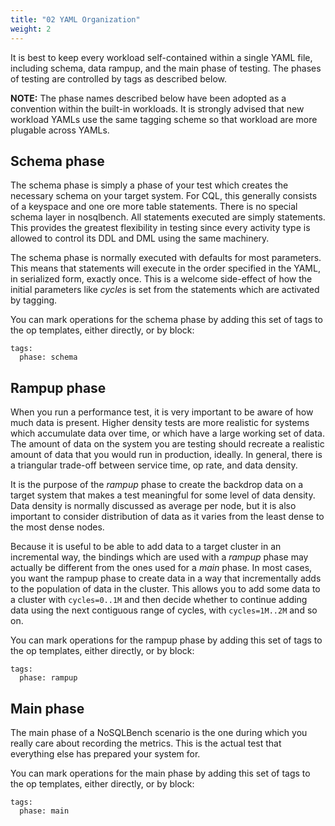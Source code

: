 ```yaml
---
title: "02 YAML Organization"
weight: 2
---
```


It is best to keep every workload self-contained within a single YAML file, including schema, data
rampup, and the main phase of testing. The phases of testing are controlled by tags as described
below.

**NOTE:**
The phase names described below have been adopted as a convention within the built-in workloads. It
is strongly advised that new workload YAMLs use the same tagging scheme so that workload are more
plugable across YAMLs.

## Schema phase

The schema phase is simply a phase of your test which creates the necessary schema on your target
system. For CQL, this generally consists of a keyspace and one ore more table statements. There is
no special schema layer in nosqlbench. All statements executed are simply statements. This provides
the greatest flexibility in testing since every activity type is allowed to control its DDL and DML
using the same machinery.

The schema phase is normally executed with defaults for most parameters. This means that statements
will execute in the order specified in the YAML, in serialized form, exactly once. This is a welcome
side-effect of how the initial parameters like _cycles_ is set from the statements which are
activated by tagging.

You can mark operations for the schema phase by adding this set of tags to the op templates, either
directly, or by block:

    tags:
      phase: schema

## Rampup phase

When you run a performance test, it is very important to be aware of how much data is present.
Higher density tests are more realistic for systems which accumulate data over time, or which have a
large working set of data. The amount of data on the system you are testing should recreate a
realistic amount of data that you would run in production, ideally. In general, there is a
triangular trade-off between service time, op rate, and data density.

It is the purpose of the _rampup_ phase to create the backdrop data on a target system that makes a
test meaningful for some level of data density. Data density is normally discussed as average per
node, but it is also important to consider distribution of data as it varies from the least dense to
the most dense nodes.

Because it is useful to be able to add data to a target cluster in an incremental way, the bindings
which are used with a _rampup_ phase may actually be different from the ones used for a _main_
phase. In most cases, you want the rampup phase to create data in a way that incrementally adds to
the population of data in the cluster. This allows you to add some data to a cluster
with `cycles=0..1M` and then decide whether to continue adding data using the next contiguous range
of cycles, with `cycles=1M..2M` and so on.

You can mark operations for the rampup phase by adding this set of tags to the op templates, either
directly, or by block:

    tags:
      phase: rampup

## Main phase

The main phase of a NoSQLBench scenario is the one during which you really care about recording the
metrics. This is the actual test that everything else has prepared your system for.

You can mark operations for the main phase by adding this set of tags to the op templates, either
directly, or by block:

    tags:
      phase: main
